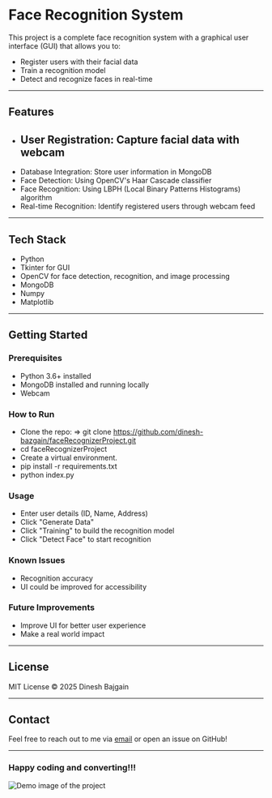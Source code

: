 # Face Recognition System

This project is a complete face recognition system with a graphical user interface (GUI) that allows you to:

- Register users with their facial data
- Train a recognition model
- Detect and recognize faces in real-time

---

## Features

- ## **User Registration:** Capture facial data with webcam
- Database Integration: Store user information in MongoDB
- Face Detection: Using OpenCV's Haar Cascade classifier
- Face Recognition: Using LBPH (Local Binary Patterns Histograms) algorithm
- Real-time Recognition: Identify registered users through webcam feed

---

## Tech Stack

- Python
- Tkinter for GUI
- OpenCV for face detection, recognition, and image processing
- MongoDB
- Numpy
- Matplotlib

---

## Getting Started

### Prerequisites

- Python 3.6+ installed
- MongoDB installed and running locally
- Webcam

### How to Run

- Clone the repo: => git clone https://github.com/dinesh-bazgain/faceRecognizerProject.git
- cd faceRecognizerProject
- Create a virtual environment.
- pip install -r requirements.txt
- python index.py

### Usage

- Enter user details (ID, Name, Address)
- Click "Generate Data"
- Click "Training" to build the recognition model
- Click "Detect Face" to start recognition

### Known Issues

- Recognition accuracy
- UI could be improved for accessibility

### Future Improvements

- Improve UI for better user experience
- Make a real world impact

---

## License

MIT License © 2025 Dinesh Bajgain

---

## Contact

Feel free to reach out to me via [email](dinesh.bazgain@gmail.com) or open an issue on GitHub!

---

### Happy coding and converting!!!

![Demo image of the project](assets/images/demo_image.png)
